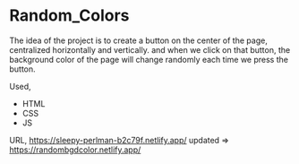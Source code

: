 # Random_Colors



The idea of the project is to create a button on the center of the page, centralized horizontally and vertically.
and when we click on that button, the background color of the page will change randomly each time we press the button.

Used,
* HTML
* CSS
* JS

URL,
https://sleepy-perlman-b2c79f.netlify.app/
updated => https://randombgdcolor.netlify.app/
